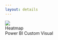 ```yaml
---
layout: details
---
```

<div class="details__card">
  <div class="details__card-image">
    <img src="/assets/images/heatmap-icon.png">
  </div>
  <div class="details__card-text">
    <div class="details__card-title">
      Heatmap
    </div>
    <div class="details__card-description">
      Power BI Custom Visual
    </div>
  </div>
</div>
